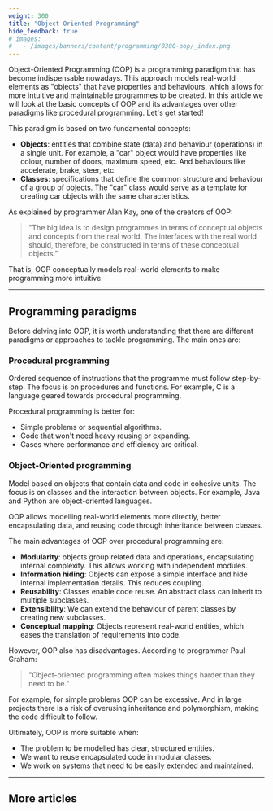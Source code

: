 ```yaml
---
weight: 300
title: "Object-Oriented Programming"
hide_feedback: true
# images:
#   - /images/banners/content/programming/0300-oop/_index.png
---
```


Object-Oriented Programming (OOP) is a programming paradigm that has become indispensable nowadays. This approach models real-world elements as "objects" that have properties and behaviours, which allows for more intuitive and maintainable programmes to be created. In this article we will look at the basic concepts of OOP and its advantages over other paradigms like procedural programming. Let's get started!

This paradigm is based on two fundamental concepts:
- **Objects**: entities that combine state (data) and behaviour (operations) in a single unit. For example, a "car" object would have properties like colour, number of doors, maximum speed, etc. And behaviours like accelerate, brake, steer, etc.
- **Classes**: specifications that define the common structure and behaviour of a group of objects. The "car" class would serve as a template for creating car objects with the same characteristics.

As explained by programmer Alan Kay, one of the creators of OOP:

> "The big idea is to design programmes in terms of conceptual objects and concepts from the real world. The interfaces with the real world should, therefore, be constructed in terms of these conceptual objects."

That is, OOP conceptually models real-world elements to make programming more intuitive.

---

## Programming paradigms

Before delving into OOP, it is worth understanding that there are different paradigms or approaches to tackle programming. The main ones are:

### Procedural programming

Ordered sequence of instructions that the programme must follow step-by-step. The focus is on procedures and functions. For example, C is a language geared towards procedural programming.

Procedural programming is better for:

- Simple problems or sequential algorithms.
- Code that won't need heavy reusing or expanding.
- Cases where performance and efficiency are critical.

### Object-Oriented programming

Model based on objects that contain data and code in cohesive units. The focus is on classes and the interaction between objects. For example, Java and Python are object-oriented languages.

OOP allows modelling real-world elements more directly, better encapsulating data, and reusing code through inheritance between classes.

The main advantages of OOP over procedural programming are:

- **Modularity**: objects group related data and operations, encapsulating internal complexity. This allows working with independent modules.
- **Information hiding**: Objects can expose a simple interface and hide internal implementation details. This reduces coupling.
- **Reusability**: Classes enable code reuse. An abstract class can inherit to multiple subclasses.
- **Extensibility**: We can extend the behaviour of parent classes by creating new subclasses.
- **Conceptual mapping**: Objects represent real-world entities, which eases the translation of requirements into code.

However, OOP also has disadvantages. According to programmer Paul Graham:

>"Object-oriented programming often makes things harder than they need to be."

For example, for simple problems OOP can be excessive. And in large projects there is a risk of overusing inheritance and polymorphism, making the code difficult to follow.

Ultimately, OOP is more suitable when:

- The problem to be modelled has clear, structured entities.
- We want to reuse encapsulated code in modular classes.
- We work on systems that need to be easily extended and maintained.

---

## More articles

